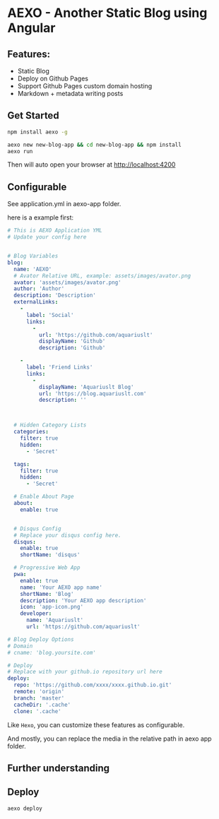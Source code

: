 # AEXO - Another Static Blog using Angular


## Features:
- Static Blog
- Deploy on Github Pages
- Support Github Pages custom domain hosting
- Markdown + metadata writing posts

## Get Started

```bash
npm install aexo -g

aexo new new-blog-app && cd new-blog-app && npm install
aexo run
```

Then will auto open your browser at [http://localhost:4200](http://localhost:4200)

## Configurable
See application.yml in aexo-app folder.

here is a example first:
```yaml
# This is AEXO Application YML
# Update your config here


# Blog Variables
blog:
  name: 'AEXO'
  # Avator Relative URL, example: assets/images/avator.png
  avator: 'assets/images/avator.png'
  author: 'Author'
  description: 'Description'
  externalLinks:
    -
      label: 'Social'
      links:
        -
          url: 'https://github.com/aquariuslt'
          displayName: 'Github'
          description: 'Github'

    -
      label: 'Friend Links'
      links:
        -
          displayName: 'Aquariuslt Blog'
          url: 'https://blog.aquariuslt.com'
          description: ''



  # Hidden Category Lists
  categories:
    filter: true
    hidden:
      - 'Secret'

  tags:
    filter: true
    hidden:
      - 'Secret'

  # Enable About Page
  about:
    enable: true


  # Disqus Config
  # Replace your disqus config here.
  disqus:
    enable: true
    shortName: 'disqus'

  # Progressive Web App
  pwa:
    enable: true
    name: 'Your AEXO app name'
    shortName: 'Blog'
    description: 'Your AEXO app description'
    icon: 'app-icon.png'
    developer:
      name: 'Aquariuslt'
      url: 'https://github.com/aquariuslt'

# Blog Deploy Options
# Domain
# cname: 'blog.yoursite.com'

# Deploy
# Replace with your github.io repository url here
deploy:
  repo: 'https://github.com/xxxx/xxxx.github.io.git'
  remote: 'origin'
  branch: 'master'
  cacheDir: '.cache'
  clone: '.cache'

```


Like `Hexo`, you can customize these features as configurable.

And mostly, you can replace the media in the relative path in aexo app folder.



## Further understanding


## Deploy 
```bash
aexo deploy
```
